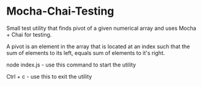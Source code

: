 Mocha-Chai-Testing
========
Small test utility that finds pivot of a given numerical array and uses Mocha + Chai for testing. 

A pivot is an element in the array that is located at an index such 
that the sum of elements to its left, equals sum of elements to it's right.

node index.js - use this command to start the utility

Ctrl + c - use this to exit the utility
